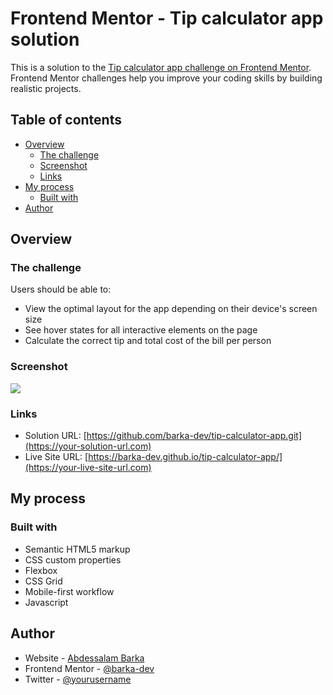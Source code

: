 # Frontend Mentor - Tip calculator app solution

This is a solution to the [Tip calculator app challenge on Frontend Mentor](https://www.frontendmentor.io/challenges/tip-calculator-app-ugJNGbJUX). Frontend Mentor challenges help you improve your coding skills by building realistic projects.

## Table of contents

- [Overview](#overview)
  - [The challenge](#the-challenge)
  - [Screenshot](#screenshot)
  - [Links](#links)
- [My process](#my-process)
  - [Built with](#built-with)
- [Author](#author)


## Overview

### The challenge

Users should be able to:

- View the optimal layout for the app depending on their device's screen size
- See hover states for all interactive elements on the page
- Calculate the correct tip and total cost of the bill per person

### Screenshot

![](./screenshot.jpg)

### Links

- Solution URL: [https://github.com/barka-dev/tip-calculator-app.git](https://your-solution-url.com)
- Live Site URL: [https://barka-dev.github.io/tip-calculator-app/](https://your-live-site-url.com)

## My process

### Built with

- Semantic HTML5 markup
- CSS custom properties
- Flexbox
- CSS Grid
- Mobile-first workflow
- Javascript


## Author

- Website - [Abdessalam Barka](https://www.your-site.com)
- Frontend Mentor - [@barka-dev](https://www.frontendmentor.io/profile/barka-dev)
- Twitter - [@yourusername](https://www.twitter.com/yourusername)

